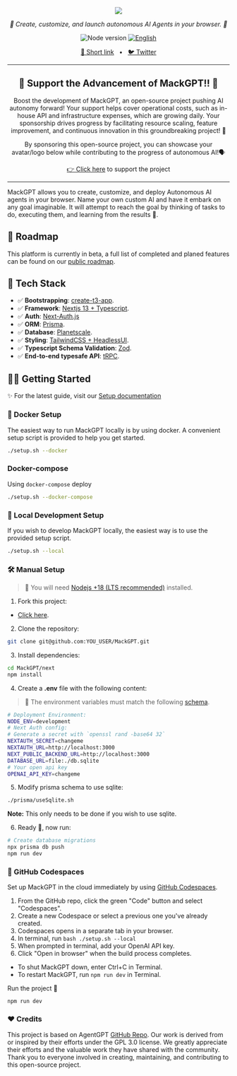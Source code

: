 <p align="center">
  <img src="https://mackgpt.com/banner.png"/>
</p>
<p align="center">
  <em>🤖 Create, customize, and launch autonomous AI Agents in your browser. 🤖 </em>
</p>
<p align="center">
    <img alt="Node version" src="https://img.shields.io/static/v1?label=node&message=%20%3E=16.0.0&logo=node.js&color=2334D058" />
      <a href="https://github.com/alexk1919/MackGPT/blob/main/README.md"><img src="https://img.shields.io/badge/lang-English-blue.svg" alt="English"></a>
</p>

<p align="center">
<a href="https://mackgpt.com">🔗 Short link</a>
<span>&nbsp;&nbsp;•&nbsp;&nbsp;</span>
<!-- <a href="https://docs.reworkd.ai/">📚 Docs</a>
<span>&nbsp;&nbsp;•&nbsp;&nbsp;</span>
<a href="https://docs.reworkd.ai/contributing">🤝 Contribute</a>
<span>&nbsp;&nbsp;•&nbsp;&nbsp;</span> -->
<a href="https://twitter.com/MackGPT_com">🐦 Twitter</a>
</p>

---

<h2 align="center">
💝 Support the Advancement of MackGPT!! 💝
</h2>

<p align="center">
Boost the development of MackGPT, an open-source project pushing AI autonomy forward! Your support helps cover operational costs, such as in-house API and infrastructure expenses, which are growing daily. Your sponsorship drives progress by facilitating resource scaling, feature improvement, and continuous innovation in this groundbreaking project! 🚀
</p>

<p align="center">
By sponsoring this open-source project, you can showcase your avatar/logo below while contributing to the progress of autonomous AI!🗣️
</p>

<p align="center">
<a href="https://github.com/sponsors/alexk1919" target="_blank">👉 Click here</a> to support the project
</p>


---

MackGPT allows you to create, customize, and deploy Autonomous AI agents in your browser.
Name your own custom AI and have it embark on any goal imaginable.
It will attempt to reach the goal by thinking of tasks to do, executing them, and learning from the results 🚀.



## 🎉 Roadmap
This platform is currently in beta, a full list of completed and planed features can be found on our [public roadmap](https://docs.reworkd.ai/roadmap).

## 🚀 Tech Stack

- ✅ **Bootstrapping**: [create-t3-app](https://create.t3.gg).
- ✅ **Framework**: [Nextjs 13 + Typescript](https://nextjs.org/).
- ✅ **Auth**: [Next-Auth.js](https://next-auth.js.org)
- ✅ **ORM**: [Prisma](https://prisma.io).
- ✅ **Database**: [Planetscale](https://planetscale.com/).
- ✅ **Styling**: [TailwindCSS + HeadlessUI](https://tailwindcss.com).
- ✅ **Typescript Schema Validation**: [Zod](https://github.com/colinhacks/zod).
- ✅ **End-to-end typesafe API**: [tRPC](https://trpc.io/).

## 👨‍🚀 Getting Started
✨ For the latest guide, visit our [Setup documentation](https://docs.reworkd.ai/development/setup)

### 🐳 Docker Setup

The easiest way to run MackGPT locally is by using docker.
A convenient setup script is provided to help you get started.

```bash
./setup.sh --docker
```

### Docker-compose

Using `docker-compose` deploy

```bash
./setup.sh --docker-compose
```

### 👷 Local Development Setup

If you wish to develop MackGPT locally, the easiest way is to
use the provided setup script.

```bash
./setup.sh --local
```

### 🛠️ Manual Setup

> 🚧 You will need [Nodejs +18 (LTS recommended)](https://nodejs.org/en/) installed.
1. Fork this project:

- [Click here](https://github.com/alexk1919/MackGPT/fork).

2. Clone the repository:

```bash
git clone git@github.com:YOU_USER/MackGPT.git
```

3. Install dependencies:

```bash
cd MackGPT/next
npm install
```

4. Create a **.env** file with the following content:

> 🚧 The environment variables must match the following [schema](https://github.com/alexk1919/MackGPT/blob/main/src/env/schema.mjs).

```bash
# Deployment Environment:
NODE_ENV=development
# Next Auth config:
# Generate a secret with `openssl rand -base64 32`
NEXTAUTH_SECRET=changeme
NEXTAUTH_URL=http://localhost:3000
NEXT_PUBLIC_BACKEND_URL=http://localhost:3000
DATABASE_URL=file:./db.sqlite
# Your open api key
OPENAI_API_KEY=changeme
```

5. Modify prisma schema to use sqlite:

```bash
./prisma/useSqlite.sh
```

**Note:** This only needs to be done if you wish to use sqlite.

6. Ready 🥳, now run:

```bash
# Create database migrations
npx prisma db push
npm run dev
```

### 🚀 GitHub Codespaces

Set up MackGPT in the cloud immediately by using [GitHub Codespaces](https://github.com/features/codespaces).

1. From the GitHub repo, click the green "Code" button and select "Codespaces".
2. Create a new Codespace or select a previous one you've already created.
3. Codespaces opens in a separate tab in your browser.
4. In terminal, run `bash ./setup.sh --local`
5. When prompted in terminal, add your OpenAI API key.
6. Click "Open in browser" when the build process completes.

- To shut MackGPT down, enter Ctrl+C in Terminal.
- To restart MackGPT, run `npm run dev` in Terminal.

Run the project 🥳

```
npm run dev
```

### :heart: Credits

This project is based on AgentGPT <a href="https://github.com/reworkd/AgentGPT">GitHub Repo</a>.
Our work is derived from or inspired by their efforts under the GPL 3.0 license.
We greatly appreciate their efforts and the valuable work they have shared with the community.
Thank you to everyone involved in creating, maintaining, and contributing to this open-source project.

